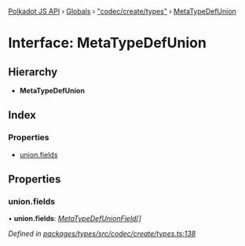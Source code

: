 [Polkadot JS API](../README.md) › [Globals](../globals.md) › ["codec/create/types"](../modules/_codec_create_types_.md) › [MetaTypeDefUnion](_codec_create_types_.metatypedefunion.md)

# Interface: MetaTypeDefUnion

## Hierarchy

* **MetaTypeDefUnion**

## Index

### Properties

* [union.fields](_codec_create_types_.metatypedefunion.md#union.fields)

## Properties

###  union.fields

• **union.fields**: *[MetaTypeDefUnionField](../modules/_codec_create_types_.md#metatypedefunionfield)[]*

*Defined in [packages/types/src/codec/create/types.ts:138](https://github.com/polkadot-js/api/blob/47f135065/packages/types/src/codec/create/types.ts#L138)*
